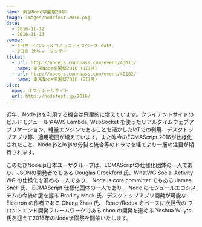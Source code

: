 ```yaml
---
name: 東京Node学園祭2016
image: images/nodefest-2016.png
date:
  - 2016-11-12
  - 2016-11-13
venue:
  - 1日目 イベント＆コミュニティスペース dots.
  - 2日目 渋谷マークシティ
ticket:
  - url: http://nodejs.connpass.com/event/43011/
    name: 東京Node学園祭2016 (1日目)
  - url: http://nodejs.connpass.com/event/42182/
    name: 東京Node学園祭2016 (2日目)
site:
  name: オフィシャルサイト
  url: http://nodefest.jp/2016/
---
```


近年、Node.jsを利用する機会は飛躍的に増えています。クライアントサイドのビルドモジュールやAWS Lambda, WebSocket を使ったリアルタイムウェブアプリケーション、軽量エンジンであることを活かしたIoTでの利用、デスクトップアプリ等、適用範囲が増えています。また昨今のECMAScript 2016が仕様化されたこと、Node.jsとio.jsの分裂と統合等のドラマを経てより一層の注目が期待されます。

このたびNode.js日本ユーザグループは、ECMAScriptの仕様化団体の一人であり、JSONの開発者でもある Douglas Crockford 氏、WhatWG Social Activity WG の仕様化を進める一人であり、 Node.js core committer でもある James Snell 氏、 ECMAScript 仕様化団体の一人であり、 Node のモジュールエコシステムの今後の鍵を握る Bradley Meck 氏、デスクトップアプリ開発が可能な Electron の作者である Cheng Zhao 氏、 React/Redux をベースに次世代の フロントエンド開発フレームワークである choo の開発を進める Yoshua Wuyts 氏を迎えて2016年のNode学園祭を開催いたします。
